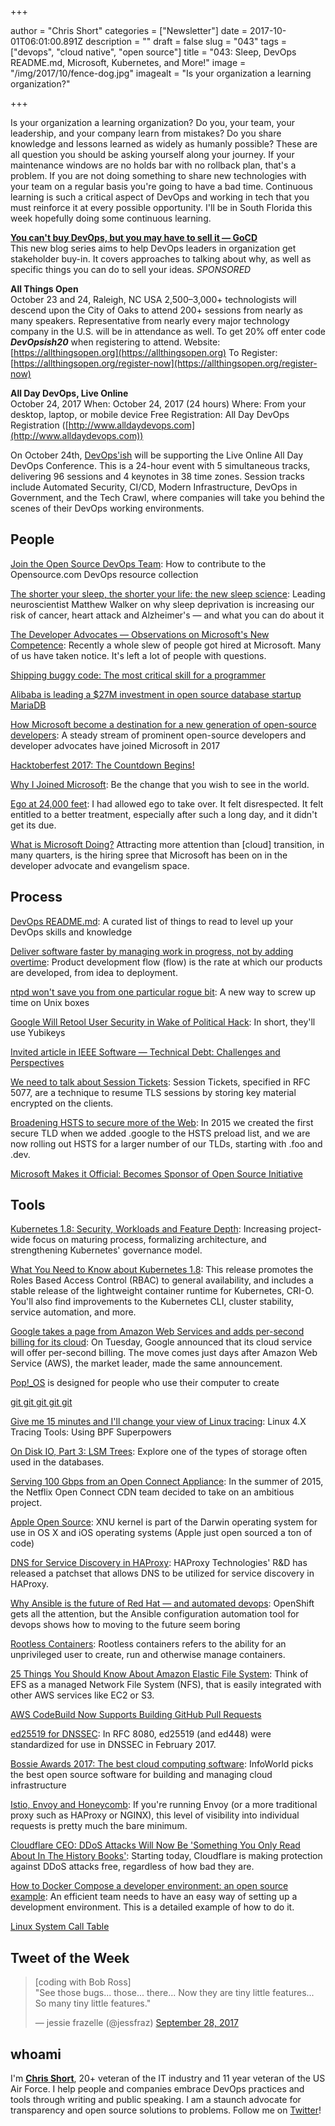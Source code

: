 +++

author = "Chris Short"
categories = ["Newsletter"]
date = 2017-10-01T06:01:00.891Z
description = ""
draft = false
slug = "043"
tags = ["devops", "cloud native", "open source"]
title = "043: Sleep, DevOps README.md, Microsoft, Kubernetes, and More!"
image = "/img/2017/10/fence-dog.jpg"
imagealt = "Is your organization a learning organization?"

+++

Is your organization a learning organization? Do you, your team, your leadership, and your company learn from mistakes? Do you share knowledge and lessons learned as widely as humanly possible? These are all question you should be asking yourself along your journey. If your maintenance windows are no holds bar with no rollback plan, that's a problem. If you are not doing something to share new technologies with your team on a regular basis you're going to have a bad time. Continuous learning is such a critical aspect of DevOps and working in tech that you must reinforce it at every possible opportunity. I'll be in South Florida this week hopefully doing some continuous learning.

[**You can't buy DevOps, but you may have to sell it — GoCD**](https://www.gocd.org/tags/selling-devops.html?utm_campaign=sell_devops&utm_medium=newsletter_ad&utm_source=devopsish_newsletter&utm_content=sell_devops_series&utm_term=)  
This new blog series aims to help DevOps leaders in organization get stakeholder buy-in. It covers approaches to talking about why, as well as specific things you can do to sell your ideas. *SPONSORED*

**All Things Open**  
October 23 and 24, Raleigh, NC USA
2,500–3,000+ technologists will descend upon the City of Oaks to attend 200+ sessions from nearly as many speakers. Representative from nearly every major technology company in the U.S. will be in attendance as well.
To get 20% off enter code ***DevOpsish20*** when registering to attend.
Website: [https://allthingsopen.org](https://allthingsopen.org)
To Register: [https://allthingsopen.org/register-now](https://allthingsopen.org/register-now)

**All Day DevOps, Live Online**  
October 24, 2017
When: October 24, 2017 (24 hours)
Where: From your desktop, laptop, or mobile device
Free Registration: All Day DevOps Registration ([http://www.alldaydevops.com](http://www.alldaydevops.com))

On October 24th, [DevOps'ish](https://devopsish.com) will be supporting the Live Online All Day DevOps Conference. This is a 24-hour event with 5 simultaneous tracks, delivering 96 sessions and 4 keynotes in 38 time zones. Session tracks include Automated Security, CI/CD, Modern Infrastructure, DevOps in Government, and the Tech Crawl, where companies will take you behind the scenes of their DevOps working environments.

## People

[Join the Open Source DevOps Team](https://opensource.com/devops-team): How to contribute to the Opensource.com DevOps resource collection

[The shorter your sleep, the shorter your life: the new sleep science](https://www.theguardian.com/lifeandstyle/2017/sep/24/why-lack-of-sleep-health-worst-enemy-matthew-walker-why-we-sleep): Leading neuroscientist Matthew Walker on why sleep deprivation is increasing our risk of cancer, heart attack and Alzheimer's — and what you can do about it

[The Developer Advocates — Observations on Microsoft's New Competence](http://blog.adron.me/articles/the-developer-advocate-observations-of-microsofts-new-competence/): Recently a whole slew of people got hired at Microsoft. Many of us have taken notice. It's left a lot of people with questions.

[Shipping buggy code: The most critical skill for a programmer](http://codingismycraft.com/index.php/2017/09/27/shipping-buggy-code-the-most-critical-skill-for-a-programmer/)

[Alibaba is leading a $27M investment in open source database startup MariaDB](https://techcrunch.com/2017/09/29/alibaba-mariadb/)

[How Microsoft become a destination for a new generation of open-source developers](https://www.geekwire.com/2017/microsoft-become-destination-new-generation-open-source-developers/): A steady stream of prominent open-source developers and developer advocates have joined Microsoft in 2017

[Hacktoberfest 2017: The Countdown Begins!](https://blog.digitalocean.com/hacktoberfest-2017/)

[Why I Joined Microsoft](https://erikstmartin.com/post/why-i-joined-microsoft/): Be the change that you wish to see in the world.

[Ego at 24,000 feet](https://medium.com/@jboursiquot/ego-at-24-000-feet-6ac4e1a5b4f0): I had allowed ego to take over. It felt disrespected. It felt entitled to a better treatment, especially after such a long day, and it didn't get its due.

[What is Microsoft Doing?](http://redmonk.com/sogrady/2017/09/28/microsoft-hiring/) Attracting more attention than [cloud] transition, in many quarters, is the hiring spree that Microsoft has been on in the developer advocate and evangelism space.

## Process

[DevOps README.md](https://chrisshort.net/devops-readme.md/): A curated list of things to read to level up your DevOps skills and knowledge

[Deliver software faster by managing work in progress, not by adding overtime](https://developers.soundcloud.com/blog/deliver-software-faster-by-managing-work-in-progress-not-by-adding-overtime): Product development flow (flow) is the rate at which our products are developed, from idea to deployment.

[ntpd won't save you from one particular rogue bit](http://rachelbythebay.com/w/2017/09/27/2153/): A new way to screw up time on Unix boxes

[Google Will Retool User Security in Wake of Political Hack](https://www.bloomberg.com/news/articles/2017-09-29/google-is-said-to-retool-user-security-in-wake-of-political-hack): In short, they'll use Yubikeys

[Invited article in IEEE Software — Technical Debt: Challenges and Perspectives](https://www.kitchensoap.com/2017/09/26/invited-article-in-ieee-software-technical-debt-challenges-and-perspectives/)

[We need to talk about Session Tickets](https://blog.filippo.io/we-need-to-talk-about-session-tickets/): Session Tickets, specified in RFC 5077, are a technique to resume TLS sessions by storing key material encrypted on the clients.

[Broadening HSTS to secure more of the Web](https://security.googleblog.com/2017/09/broadening-hsts-to-secure-more-of-web.html): In 2015 we created the first secure TLD when we added .google to the HSTS preload list, and we are now rolling out HSTS for a larger number of our TLDs, starting with .foo and .dev.

[Microsoft Makes it Official: Becomes Sponsor of Open Source Initiative](https://opensource.org/node/901)

<script async src="//pagead2.googlesyndication.com/pagead/js/adsbygoogle.js"></script>
<!-- devopsish.com Responsive -->
<ins class="adsbygoogle"
     style="display:block"
     data-ad-client="ca-pub-8972983586873269"
     data-ad-slot="4977359089"
     data-ad-format="auto"></ins>
<script>
(adsbygoogle = window.adsbygoogle || []).push({});
</script>

## Tools

[Kubernetes 1.8: Security, Workloads and Feature Depth](http://blog.kubernetes.io/2017/09/kubernetes-18-security-workloads-and.html): Increasing project-wide focus on maturing process, formalizing architecture, and strengthening Kubernetes' governance model.

[What You Need to Know about Kubernetes 1.8](https://www.redhat.com/en/blog/what-you-need-know-about-kubernetes-18): This release promotes the Roles Based Access Control (RBAC) to general availability, and includes a stable release of the lightweight container runtime for Kubernetes, CRI-O. You'll also find improvements to the Kubernetes CLI, cluster stability, service automation, and more.

[Google takes a page from Amazon Web Services and adds per-second billing for its cloud](http://www.businessinsider.com/google-cloud-matches-amazon-web-services-with-per-second-billing-2017-9): On Tuesday, Google announced that its cloud service will offer per-second billing. The move comes just days after Amazon Web Service (AWS), the market leader, made the same announcement.

[Pop!_OS](https://system76.com/pop) is designed for people who use their computer to create

[git git git git git](http://caiustheory.com/git-git-git-git-git/)

[Give me 15 minutes and I'll change your view of Linux tracing](https://youtu.be/GsMs3n8CB6g): Linux 4.X Tracing Tools: Using BPF Superpowers

[On Disk IO, Part 3: LSM Trees](https://medium.com/@ifesdjeen/on-disk-io-part-3-lsm-trees-8b2da218496f): Explore one of the types of storage often used in the databases.

[Serving 100 Gbps from an Open Connect Appliance](https://medium.com/netflix-techblog/serving-100-gbps-from-an-open-connect-appliance-cdb51dda3b99): In the summer of 2015, the Netflix Open Connect CDN team decided to take on an ambitious project.

[Apple Open Source](https://opensource.apple.com/): XNU kernel is part of the Darwin operating system for use in OS X and iOS operating systems (Apple just open sourced a ton of code)

[DNS for Service Discovery in HAProxy](https://www.haproxy.com/blog/dns-service-discovery-haproxy/): HAProxy Technologies' R&D has released a patchset that allows DNS to be utilized for service discovery in HAProxy.

[Why Ansible is the future of Red Hat — and automated devops](https://www.infoworld.com/article/3228171/devops/why-ansible-is-the-future-of-red-hatand-automated-devops.html): OpenShift gets all the attention, but the Ansible configuration automation tool for devops shows how to moving to the future seem boring

[Rootless Containers](https://rootlesscontaine.rs/): Rootless containers refers to the ability for an unprivileged user to create, run and otherwise manage containers.

[25 Things You Should Know About Amazon Elastic File System](https://hackernoon.com/25-things-you-should-know-about-amazon-elastic-file-system-2023255303ea): Think of EFS as a managed Network File System (NFS), that is easily integrated with other AWS services like EC2 or S3.

[AWS CodeBuild Now Supports Building GitHub Pull Requests](https://aws.amazon.com/about-aws/whats-new/2017/09/aws-codebuild-now-supports-building-github-pull-requests/)

[ed25519 for DNSSEC](https://ed25519.nl/): In RFC 8080, ed25519 (and ed448) were standardized for use in DNSSEC in February 2017.

[Bossie Awards 2017: The best cloud computing software](https://www.infoworld.com/article/3227920/cloud-computing/bossie-awards-2017-the-best-cloud-computing-software.html): InfoWorld picks the best open source software for building and managing cloud infrastructure

[Istio, Envoy and Honeycomb](https://honeycomb.io/blog/2017/09/istio-envoy-and-honeycomb/): If you're running Envoy (or a more traditional proxy such as HAProxy or NGINX), this level of visibility into individual requests is pretty much the bare minimum.

[Cloudflare CEO: DDoS Attacks Will Now Be 'Something You Only Read About In The History Books'](https://motherboard.vice.com/en_us/article/59dd5q/cloudflare-ceo-ddos-attacks-will-now-be-something-you-only-read-about-in-the-history-books): Starting today, Cloudflare is making protection against DDoS attacks free, regardless of how bad they are.

[How to Docker Compose a developer environment: an open source example](http://danlebrero.com/2017/09/25/how-do-docker-compose-development-environement/): An efficient team needs to have an easy way of setting up a development environment. This is a detailed example of how to do it.

[Linux System Call Table](http://thevivekpandey.github.io/posts/2017-09-25-linux-system-calls.html)

## Tweet of the Week

<blockquote class="twitter-tweet" data-lang="en"><p lang="en" dir="ltr">[coding with Bob Ross]<br>&quot;See those bugs... those... there... Now they are tiny little features... So many tiny little features.&quot;</p>&mdash; jessie frazelle (@jessfraz) <a href="https://twitter.com/jessfraz/status/913202252025868288?ref_src=twsrc%5Etfw">September 28, 2017</a></blockquote>
<script async src="https://platform.twitter.com/widgets.js" charset="utf-8"></script>

## whoami

I'm [**Chris Short**](https://chrisshort.net), 20+ veteran of the IT industry and 11 year veteran of the US Air Force. I help people and companies embrace DevOps practices and tools through writing and public speaking. I am a staunch advocate for transparency and open source solutions to problems. Follow me on [Twitter](https://twitter.com/ChrisShort)!

